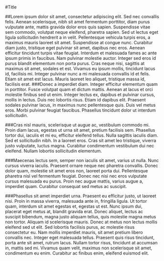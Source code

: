 #Title


##Lorem ipsum 
dolor sit amet, consectetur adipiscing elit. Sed nec convallis felis. Aenean scelerisque, nibh sit amet fermentum porttitor, diam purus vulputate ante, mattis gravida dolor eros quis sapien. Suspendisse vitae sem commodo, volutpat neque eleifend, pharetra sapien. Sed ut lectus eget ligula sollicitudin hendrerit a in velit. Pellentesque vehicula turpis eros, a maximus mauris laoreet sit amet. Suspendisse at congue nunc. Curabitur diam justo, tristique eget pulvinar sit amet, dapibus nec eros. Aenean efficitur tincidunt turpis vitae feugiat. Interdum et malesuada fames ac ante ipsum primis in faucibus. Nam pulvinar molestie auctor. Integer sed eros id purus blandit elementum non porta purus. Cras neque nisi, sagittis at maximus sit amet, sodales et est. Vivamus eu ipsum mollis, tincidunt lacus id, facilisis mi. Integer pulvinar nunc a mi malesuada convallis id et felis. Etiam sit amet est lacus. Mauris laoreet leo aliquet, tristique massa id, facilisis erat.
###Donec a imperdiet diam. 
Integer efficitur elementum quam in porttitor. Fusce volutpat quam et dictum mattis. Aenean at lacus et orci molestie finibus sed ut enim. Integer lectus ex, dapibus et pulvinar cursus, mollis in lectus. Duis nec lobortis risus. Etiam id dapibus elit. Praesent sodales pulvinar lacus, in maximus nunc pellentesque quis. Duis vel metus eros. Morbi pulvinar feugiat faucibus. Phasellus tincidunt dolor ut interdum sollicitudin.

###Cras nisl mauris, 
scelerisque ut augue ac, vestibulum commodo mi. Proin diam lacus, egestas ut urna sit amet, pretium facilisis sem. Phasellus tortor dui, iaculis et mi eu, efficitur eleifend tellus. Nulla sagittis iaculis diam. Sed et sollicitudin nibh. In a laoreet eros. Cras sit amet leo tristique, viverra justo vulputate, luctus magna. Curabitur condimentum vestibulum dui nec eleifend. Nullam lobortis sollicitudin elementum.

###Maecenas lectus sem, 
semper non iaculis sit amet, varius ut nulla. Nunc cursus viverra iaculis. Praesent ornare neque nec pharetra convallis. Donec dolor quam, molestie sit amet eros non, laoreet porta dui. Pellentesque pharetra nisl vel fermentum feugiat. Donec nec nisi nec eros vulputate cursus malesuada eu purus. Proin nec augue mattis, varius augue a, imperdiet quam. Curabitur consequat sed metus ac suscipit.

###Phasellus sit amet imperdiet urna. 
Praesent eu efficitur justo, ut laoreet nisi. Proin in massa viverra, malesuada ante in, fringilla ligula. Ut tortor quam, interdum sit amet egestas et, egestas ut est. Nunc ipsum dui, placerat eget metus at, blandit gravida erat. Donec aliquet, lectus ac suscipit bibendum, magna justo aliquam tellus, quis molestie magna metus non tortor. Aliquam id scelerisque mauris. Donec at metus non lectus mollis eleifend sed ut elit. Sed lobortis facilisis purus, ac molestie risus consectetur eu. Nam mollis imperdiet mauris, sit amet pretium libero convallis nec. Integer eget malesuada tellus. Praesent quis risus tincidunt, porta ante sit amet, rutrum lacus. Nullam tortor risus, tincidunt at accumsan in, mattis sed mi. Vivamus quam velit, maximus non scelerisque sit amet, condimentum eu enim. Curabitur ac finibus enim, eleifend euismod elit. 
